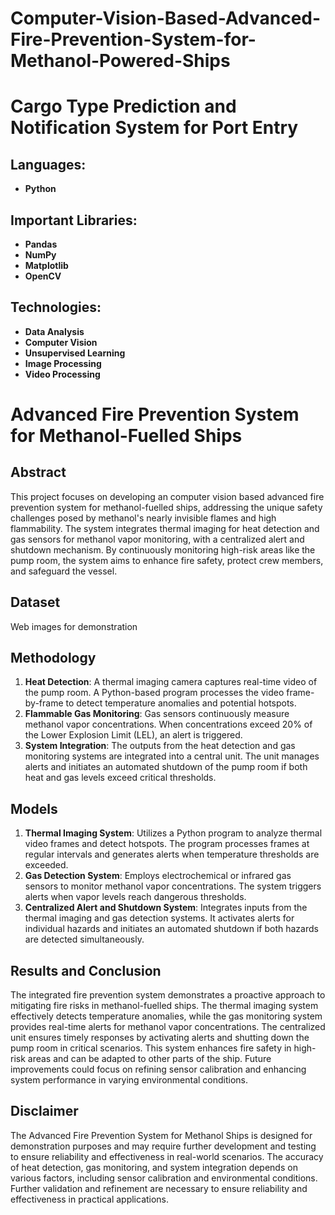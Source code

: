 # Computer-Vision-Based-Advanced-Fire-Prevention-System-for-Methanol-Powered-Ships

# Cargo Type Prediction and Notification System for Port Entry

## Languages:
- **Python**

## Important Libraries:
- **Pandas**
- **NumPy**
- **Matplotlib**
- **OpenCV**

## Technologies:
- **Data Analysis**
- **Computer Vision**
- **Unsupervised Learning**
- **Image Processing**
- **Video Processing**

# Advanced Fire Prevention System for Methanol-Fuelled Ships

## Abstract
This project focuses on developing an computer vision based advanced fire prevention system for methanol-fuelled ships, addressing the unique safety challenges posed by methanol's nearly invisible flames and high flammability. The system integrates thermal imaging for heat detection and gas sensors for methanol vapor monitoring, with a centralized alert and shutdown mechanism. By continuously monitoring high-risk areas like the pump room, the system aims to enhance fire safety, protect crew members, and safeguard the vessel.

## Dataset
Web images for demonstration

## Methodology
1. **Heat Detection**: A thermal imaging camera captures real-time video of the pump room. A Python-based program processes the video frame-by-frame to detect temperature anomalies and potential hotspots.
2. **Flammable Gas Monitoring**: Gas sensors continuously measure methanol vapor concentrations. When concentrations exceed 20% of the Lower Explosion Limit (LEL), an alert is triggered.
3. **System Integration**: The outputs from the heat detection and gas monitoring systems are integrated into a central unit. The unit manages alerts and initiates an automated shutdown of the pump room if both heat and gas levels exceed critical thresholds.

## Models
1. **Thermal Imaging System**: Utilizes a Python program to analyze thermal video frames and detect hotspots. The program processes frames at regular intervals and generates alerts when temperature thresholds are exceeded.
2. **Gas Detection System**: Employs electrochemical or infrared gas sensors to monitor methanol vapor concentrations. The system triggers alerts when vapor levels reach dangerous thresholds.
3. **Centralized Alert and Shutdown System**: Integrates inputs from the thermal imaging and gas detection systems. It activates alerts for individual hazards and initiates an automated shutdown if both hazards are detected simultaneously.

## Results and Conclusion
The integrated fire prevention system demonstrates a proactive approach to mitigating fire risks in methanol-fuelled ships. The thermal imaging system effectively detects temperature anomalies, while the gas monitoring system provides real-time alerts for methanol vapor concentrations. The centralized unit ensures timely responses by activating alerts and shutting down the pump room in critical scenarios. This system enhances fire safety in high-risk areas and can be adapted to other parts of the ship. Future improvements could focus on refining sensor calibration and enhancing system performance in varying environmental conditions.

## Disclaimer
The Advanced Fire Prevention System for Methanol Ships is designed for demonstration purposes and may require further development and testing to ensure reliability and effectiveness in real-world scenarios. The accuracy of heat detection, gas monitoring, and system integration depends on various factors, including sensor calibration and environmental conditions. Further validation and refinement are necessary to ensure reliability and effectiveness in practical applications.
